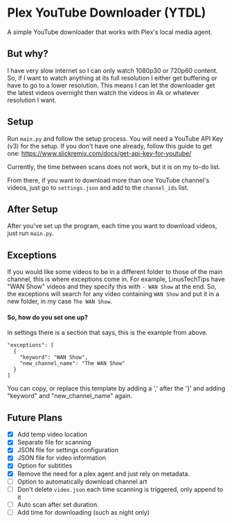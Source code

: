 # Plex YouTube Downloader (YTDL)

A simple YouTube downloader that works with Plex's local media agent.

## But why?

I have very slow internet so I can only watch 1080p30 or 720p60 content. So, if I want to watch anything at its full resolution I either get buffering or have to go to a lower resolution. This means I can let the downloader get the latest videos overnight then watch the videos in 4k or whatever resolution I want.

## Setup

Run `main.py` and follow the setup process. You will need a YouTube API Key (v3) for the setup. If you don't have one already, follow this guide to get one: https://www.slickremix.com/docs/get-api-key-for-youtube/

Currently, the time between scans does not work, but it is on my to-do list.

From there, if you want to download more than one YouTube channel's videos, just go to `settings.json` and add to the `channel_ids` list.

## After Setup

After you've set up the program, each time you want to download videos, just run `main.py`.

## Exceptions

If you would like some videos to be in a different folder to those of the main channel, this is where exceptions come in. For example, LinusTechTips have "WAN Show" videos and they specify this with `- WAN Show` at the end. So, the exceptions will search for any video containing `WAN Show` and put it in a new folder, in my case `The WAN Show`.

#### So, how do you set one up?
In settings there is a section that says, this is the example from above.
```
"exceptions": [
  {
    "keyword": "WAN Show",
    "new_channel_name": "The WAN Show"
  }
]
```
You can copy, or replace this template by adding a ',' after the '}' and adding "keyword" and "new_channel_name" again.


## Future Plans

- [x] Add temp video location
- [x] Separate file for scanning
- [x] JSON file for settings configuration
- [x] JSON file for video information
- [x] Option for subtitles
- [x] Remove the need for a plex agent and just rely on metadata.
- [ ] Option to automatically download channel art
- [ ] Don't delete `video.json` each time scanning is triggered, only append to it
- [ ] Auto scan after set duration.
- [ ] Add time for downloading (such as night only)
